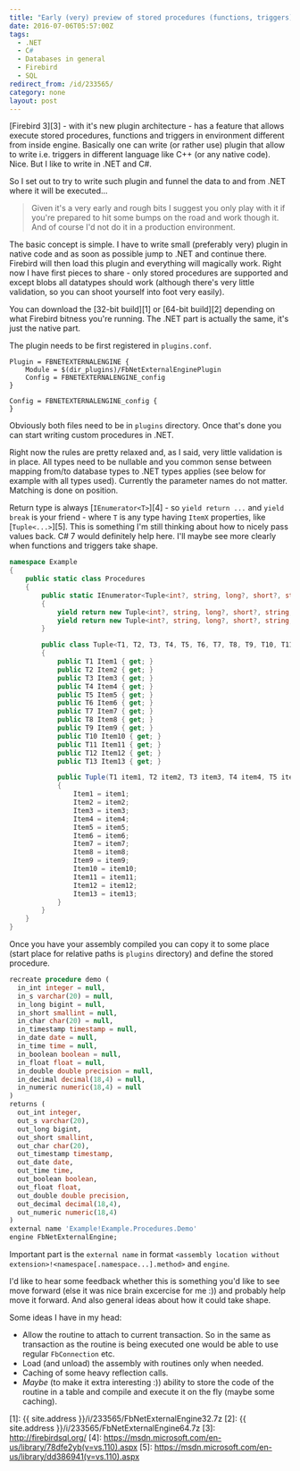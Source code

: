 ```yaml
---
title: "Early (very) preview of stored procedures (functions, triggers) in .NET in Firebird"
date: 2016-07-06T05:57:00Z
tags:
  - .NET
  - C#
  - Databases in general
  - Firebird
  - SQL
redirect_from: /id/233565/
category: none
layout: post
---
```

[Firebird 3][3] - with it's new plugin architecture - has a feature that allows execute stored procedures, functions and triggers in environment different from inside engine. Basically one can write (or rather use) plugin that allow to write i.e. triggers in different language like C++ (or any native code). Nice. But I like to write in .NET and C#.

So I set out to try to write such plugin and funnel the data to and from .NET where it will be executed...

<!-- excerpt -->

> Given it's a very early and rough bits I suggest you only play with it if you're prepared to hit some bumps on the road and work though it. And of course I'd not do it in a production environment.

The basic concept is simple. I have to write small (preferably very) plugin in native code and as soon as possible jump to .NET and continue there. Firebird will then load this plugin and everything will magically work. Right now I have first pieces to share - only stored procedures are supported and except blobs all datatypes should work (although there's very little validation, so you can shoot yourself into foot very easily).

You can download the [32-bit build][1] or [64-bit build][2] depending on what Firebird bitness you're running. The .NET part is actually the same, it's just the native part.

The plugin needs to be first registered in `plugins.conf`.

```plain
Plugin = FBNETEXTERNALENGINE {
	Module = $(dir_plugins)/FbNetExternalEnginePlugin
	Config = FBNETEXTERNALENGINE_config
}

Config = FBNETEXTERNALENGINE_config {
}
```

Obviously both files need to be in `plugins` directory. Once that's done you can start writing custom procedures in .NET. 

Right now the rules are pretty relaxed and, as I said, very little validation is in place. All types need to be nullable and you common sense between mapping from/to database types to .NET types applies (see below for example with all types used). Currently the parameter names do not matter. Matching is done on position.

Return type is always [`IEnumerator<T>`][4] - so `yield return ...` and `yield break` is your friend - where `T` is any type having `ItemX` properties, like [`Tuple<...>`][5]. This is something I'm still thinking about how to nicely pass values back. C# 7 would definitely help here. I'll maybe see more clearly when functions and triggers take shape.

```csharp
namespace Example
{
	public static class Procedures
	{
		public static IEnumerator<Tuple<int?, string, long?, short?, string, DateTime?, DateTime?, TimeSpan?, bool?, float?, double?, decimal?, decimal?>> Demo(int? i, string s, long? @long, short? @short, string @char, DateTime? timestamp, DateTime? date, TimeSpan? time, bool? boolean, float? @float, double? @double, decimal? @decimal, decimal? numeric)
		{
			yield return new Tuple<int?, string, long?, short?, string, DateTime?, DateTime?, TimeSpan?, bool?, float?, double?, decimal?, decimal?>(i, s, @long, @short, @char, timestamp, date, time, boolean, @float, @double, @decimal, numeric);
			yield return new Tuple<int?, string, long?, short?, string, DateTime?, DateTime?, TimeSpan?, bool?, float?, double?, decimal?, decimal?>(i + 1, s + nameof(Demo), @long + 1, (short?)(@short + 1), @char.TrimEnd() + "_" + nameof(Demo), timestamp?.AddDays(1).AddHours(1), date?.AddDays(1), time?.Add(TimeSpan.FromMinutes(1)), !boolean, @float + 1.1f, @double + 1.1, @decimal + 1.1m, numeric + 1.1m);
		}

		public class Tuple<T1, T2, T3, T4, T5, T6, T7, T8, T9, T10, T11, T12, T13>
		{
			public T1 Item1 { get; }
			public T2 Item2 { get; }
			public T3 Item3 { get; }
			public T4 Item4 { get; }
			public T5 Item5 { get; }
			public T6 Item6 { get; }
			public T7 Item7 { get; }
			public T8 Item8 { get; }
			public T9 Item9 { get; }
			public T10 Item10 { get; }
			public T11 Item11 { get; }
			public T12 Item12 { get; }
			public T13 Item13 { get; }

			public Tuple(T1 item1, T2 item2, T3 item3, T4 item4, T5 item5, T6 item6, T7 item7, T8 item8, T9 item9, T10 item10, T11 item11, T12 item12, T13 item13)
			{
				Item1 = item1;
				Item2 = item2;
				Item3 = item3;
				Item4 = item4;
				Item5 = item5;
				Item6 = item6;
				Item7 = item7;
				Item8 = item8;
				Item9 = item9;
				Item10 = item10;
				Item11 = item11;
				Item12 = item12;
				Item13 = item13;
			}
		}
	}
}
```

Once you have your assembly compiled you can copy it to some place (start place for relative paths is `plugins` directory) and define the stored procedure.

```sql
recreate procedure demo (
  in_int integer = null,
  in_s varchar(20) = null,
  in_long bigint = null,
  in_short smallint = null,
  in_char char(20) = null,
  in_timestamp timestamp = null,
  in_date date = null,
  in_time time = null,
  in_boolean boolean = null,
  in_float float = null,
  in_double double precision = null,
  in_decimal decimal(18,4) = null,
  in_numeric numeric(18,4) = null
) 
returns (
  out_int integer,
  out_s varchar(20),
  out_long bigint,
  out_short smallint,
  out_char char(20),
  out_timestamp timestamp, 
  out_date date,
  out_time time,
  out_boolean boolean,
  out_float float,
  out_double double precision,
  out_decimal decimal(18,4),
  out_numeric numeric(18,4)
)
external name 'Example!Example.Procedures.Demo'
engine FbNetExternalEngine;
```

Important part is the `external name` in format `<assembly location without extension>!<namespace[.namespace...].method>` and `engine`.

I'd like to hear some feedback whether this is something you'd like to see move forward (else it was nice brain excercise for me :)) and probably help move it forward. And also general ideas about how it could take shape.

Some ideas I have in my head:

* Allow the routine to attach to current transaction. So in the same as transaction as the routine is being executed one would be able to use regular `FbConnection` etc.
* Load (and unload) the assembly with routines only when needed.
* Caching of some heavy reflection calls.
* _Maybe_ (to make it extra interesting :)) ability to store the code of the routine in a table and compile and execute it on the fly (maybe some caching). 

[1]: {{ site.address }}/i/233565/FbNetExternalEngine32.7z
[2]: {{ site.address }}/i/233565/FbNetExternalEngine64.7z
[3]: http://firebirdsql.org/
[4]: https://msdn.microsoft.com/en-us/library/78dfe2yb(v=vs.110).aspx
[5]: https://msdn.microsoft.com/en-us/library/dd386941(v=vs.110).aspx